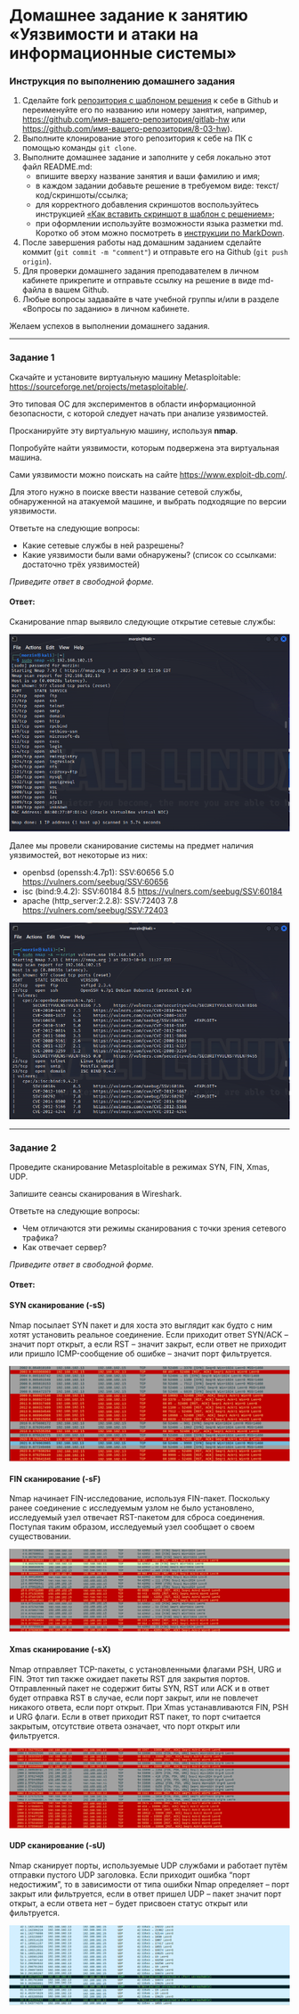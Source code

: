 # Домашнее задание к занятию «Уязвимости и атаки на информационные системы»

### Инструкция по выполнению домашнего задания

1. Сделайте fork [репозитория c шаблоном решения](https://github.com/netology-code/sys-pattern-homework) к себе в Github и переименуйте его по названию или номеру занятия, например, https://github.com/имя-вашего-репозитория/gitlab-hw или https://github.com/имя-вашего-репозитория/8-03-hw).
2. Выполните клонирование этого репозитория к себе на ПК с помощью команды `git clone`.
3. Выполните домашнее задание и заполните у себя локально этот файл README.md:
   - впишите вверху название занятия и ваши фамилию и имя;
   - в каждом задании добавьте решение в требуемом виде: текст/код/скриншоты/ссылка;
   - для корректного добавления скриншотов воспользуйтесь инструкцией [«Как вставить скриншот в шаблон с решением»](https://github.com/netology-code/sys-pattern-homework/blob/main/screen-instruction.md);
   - при оформлении используйте возможности языка разметки md. Коротко об этом можно посмотреть в [инструкции по MarkDown](https://github.com/netology-code/sys-pattern-homework/blob/main/md-instruction.md).
4. После завершения работы над домашним заданием сделайте коммит (`git commit -m "comment"`) и отправьте его на Github (`git push origin`).
5. Для проверки домашнего задания преподавателем в личном кабинете прикрепите и отправьте ссылку на решение в виде md-файла в вашем Github.
6. Любые вопросы задавайте в чате учебной группы и/или в разделе «Вопросы по заданию» в личном кабинете.

Желаем успехов в выполнении домашнего задания.

------

### Задание 1

Скачайте и установите виртуальную машину Metasploitable: https://sourceforge.net/projects/metasploitable/.

Это типовая ОС для экспериментов в области информационной безопасности, с которой следует начать при анализе уязвимостей.

Просканируйте эту виртуальную машину, используя **nmap**.

Попробуйте найти уязвимости, которым подвержена эта виртуальная машина.

Сами уязвимости можно поискать на сайте https://www.exploit-db.com/.

Для этого нужно в поиске ввести название сетевой службы, обнаруженной на атакуемой машине, и выбрать подходящие по версии уязвимости.

Ответьте на следующие вопросы:

- Какие сетевые службы в ней разрешены?
- Какие уязвимости были вами обнаружены? (список со ссылками: достаточно трёх уязвимостей)
  
*Приведите ответ в свободной форме.*  

#### Ответ:

Сканирование nmap выявило следующие открытие сетевые службы:

![image](https://github.com/Redcorprus/sdb-homeworks/blob/main/img/13-01/img1.png)

Далее мы провели сканирование системы на предмет наличия уязвимостей, вот некоторые из них:

- openbsd (openssh:4.7p1): 
SSV:60656 5.0 https://vulners.com/seebug/SSV:60656 
- isc (bind:9.4.2):
SSV:60184 8.5 https://vulners.com/seebug/SSV:60184
- apache (http_server:2.2.8):
SSV:72403 7.8 https://vulners.com/seebug/SSV:72403


![image](https://github.com/Redcorprus/sdb-homeworks/blob/main/img/13-01/img2.png)

---

### Задание 2

Проведите сканирование Metasploitable в режимах SYN, FIN, Xmas, UDP.

Запишите сеансы сканирования в Wireshark.

Ответьте на следующие вопросы:

- Чем отличаются эти режимы сканирования с точки зрения сетевого трафика?
- Как отвечает сервер?

*Приведите ответ в свободной форме.*


#### Ответ:

#### SYN сканирование (-sS)

Nmap посылает SYN пакет и для хоста это выглядит как будто с ним хотят установить реальное соединение. Если приходит ответ SYN/ACK – значит порт открыт, а если RST – значит закрыт, если ответ не приходит или пришло ICMP-сообщение об ошибке – значит порт фильтруется.

![image](https://github.com/Redcorprus/sdb-homeworks/blob/main/img/13-01/img3.png)

#### FIN сканирование (-sF)

Nmap начинает FIN-исследование, используя FIN-пакет. Поскольку ранее соединение с исследуемым узлом не было установлено, исследуемый узел отвечает RST-пакетом для сброса соединения. Поступая таким образом, исследуемый узел сообщает о своем существовании.

![image](https://github.com/Redcorprus/sdb-homeworks/blob/main/img/13-01/img4.png)

#### Xmas сканирование (-sX)

Nmap отправляет TCP-пакеты, с установленными флагами PSH, URG и FIN. Этот тип также ожидает пакеты RST для закрытия портов. Отправленный пакет не содержит биты SYN, RST или ACK и в ответ будет отправка RST в случае, если порт закрыт, или не повлечет никакого ответа, если порт открыт. При Xmas устанавливаются FIN, PSH и URG флаги. Если в ответ приходит RST пакет, то порт считается закрытым, отсутствие ответа означает, что порт открыт или фильтруется.

![image](https://github.com/Redcorprus/sdb-homeworks/blob/main/img/13-01/img5.png)

#### UDP сканирование (-sU)

Nmap сканирует порты, используемые UDP службами и работает путём отправки пустого UDP заголовка. Если приходит ошибка “порт недостижим”, то в зависимости от типа ошибки Nmap определяет – порт закрыт или фильтруется, если в ответ пришел UDP – пакет значит порт открыт, а если ответа нет – будет присвоен статус открыт или фильтруется. 

![image](https://github.com/Redcorprus/sdb-homeworks/blob/main/img/13-01/img6.png)